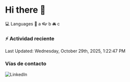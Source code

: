 # Hi there 👋

:computer: Languages
:pencil: a
:eyeglasses: b
:oncoming_automobile: c

### :zap: Actividad reciente
<!--RECENT_ACTIVITY:start-->
<!--RECENT_ACTIVITY:end-->
<!--RECENT_ACTIVITY:last_update-->
Last Updated: Wednesday, October 29th, 2025, 1:22:47 PM
<!--RECENT_ACTIVITY:last_update_end-->

### Vías de contacto

![LinkedIn](https://www.linkedin.com/in/irving-hernández-226846205/)
